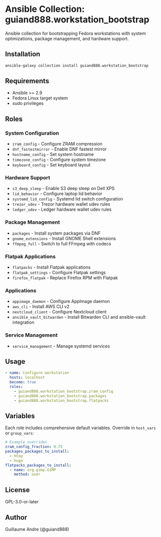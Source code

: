 # Ansible Collection: guiand888.workstation_bootstrap

Ansible collection for bootstrapping Fedora workstations with system optimizations, package management, and hardware support.

## Installation

```bash
ansible-galaxy collection install guiand888.workstation_bootstrap
```

## Requirements

- Ansible >= 2.9
- Fedora Linux target system
- sudo privileges

## Roles

### System Configuration
- `zram_config` - Configure ZRAM compression
- `dnf_fastestmirror` - Enable DNF fastest mirror
- `hostname_config` - Set system hostname
- `timezone_config` - Configure system timezone
- `keyboard_config` - Set keyboard layout

### Hardware Support
- `s3_deep_sleep` - Enable S3 deep sleep on Dell XPS
- `lid_behavior` - Configure laptop lid behavior
- `systemd_lid_config` - Systemd lid switch configuration
- `trezor_udev` - Trezor hardware wallet udev rules
- `ledger_udev` - Ledger hardware wallet udev rules

### Package Management
- `packages` - Install system packages via DNF
- `gnome_extensions` - Install GNOME Shell extensions
- `ffmpeg_full` - Switch to full FFmpeg with codecs

### Flatpak Applications
- `flatpacks` - Install Flatpak applications
- `flatpak_settings` - Configure Flatpak settings
- `firefox_flatpak` - Replace Firefox RPM with Flatpak

### Applications
- `appimage_daemon` - Configure AppImage daemon
- `aws_cli` - Install AWS CLI v2
- `nextcloud_client` - Configure Nextcloud client
- `ansible_vault_bitwarden` - Install Bitwarden CLI and ansible-vault integration

### Service Management
- `service_management` - Manage systemd services

## Usage

```yaml
- name: Configure workstation
  hosts: localhost
  become: true
  roles:
    - guiand888.workstation_bootstrap.zram_config
    - guiand888.workstation_bootstrap.packages
    - guiand888.workstation_bootstrap.flatpacks
```

## Variables

Each role includes comprehensive default variables. Override in `host_vars` or `group_vars`:

```yaml
# Example overrides
zram_config_fraction: 0.75
packages_packages_to_install:
  - htop
  - hugo
flatpacks_packages_to_install:
  - name: org.gimp.GIMP
    method: user
```

## License

GPL-3.0-or-later

## Author

Guillaume Andre (@guiand888)
